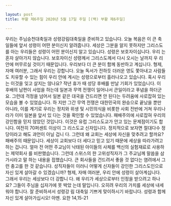 ```yaml
---

layout: post
title: 부활 제6주일 2020년 5월 17일 주일 [(백) 부활 제6주일]

---
```


우리는 주님승천대축일과 성령강림대축일을 준비하고 있습니다. 오늘 복음은 이 큰 축 일들에 앞서 성령이 어떤 분이신지 알려줍니다. 세상은 그분을 알지 못하지만 그리스도 를 아는 우리들은 성령이 어떤 분이신지 알고 있습니다. 성령은 보호자이십니다. 우리 는 혼자 살아가지 않습니다. 보호자이신 성령께서 그리스도께서 다시 오시는 날까지 우 리 안에 머무르실 것이기 때문입니다. 우리보다 더 큰 분이 함께 동반하고 계십니다. 형제, 자매 여러분, 그래서 우리는 강합니다. 오늘 독서가 전하듯 더러운 영도 쫓아내고 사람들도 치유할 수 있는 힘이 우리 안에 계시는 성령으로부터 흘러나오고 있습니다. 혹시 우리는 이것을 잊고 살지는 않나요?
작년 휴가 때 성당 후배를 만날 기회가 있었습니다. 이 후배의 남편이 사업을 하는데 일본과 무역 전쟁이 일어나서 큰일이라고 푸념을 하더군요. 그런데 걱정을 넘어서 일본 같은 대국을 건드리면 안 된다는 두려움에 사로잡혀 있는 모습을 볼 수 있었습니다. 하 지만 그간 무역 전쟁은 대한민국의 완승으로 끝났을 뿐만 아니라, 이를 계기로 우리는 정치와 위생 및 시민의식을 비롯한 사회 전반에 거쳐 우리나라가 이미 일본을 앞서 있 다는 것을 확인할 수 있었습니다. 패배주의에 사로잡혀 우리의 강인함을 믿지 않았던 것입니다.
이것은 유럽 그리스도교가 안고 있는 문제점이기도 합니다. 여전히 70퍼센트 이상이 그 리스도교 신자입니다. 정치적으로 보자면 절대다수 정당이라고 해도 과언이 아닐 겁니 다. 그런데 왜 교회는 세상에 자신을 맞추려고 할까요? 패배주의 때문입니다. 세상이 교회보다 더 세다고 믿고 있기 때문에 세상을 따라가려고 하는 겁니다.
얼마 전 어떤 주교님이 낙태된 아이들의 사체를 백신의 실험재료로 사용하는 제약회사 를 비판했습니다. 그런데 스위스의 한 고위성직자가 그 주교님께 말씀을 삼가시라고 말 하는 내용을 접했습니다. 큰 회사들을 건드려서 좋을 것 없다는 염려에서 그런 충고를 한 것 같습니다. 성직자들이 이러니 어떻게 신자들이 강인한 그리스도인으로 자신 있게 살아갈 수 있겠습니까?
형제, 자매 여러분, 우리 안에 성령이 살아계십니다. 그래서 우리는 세상보다 더 강합니 다. 왜 우리가 세상으로부터 인정을 받으려고 하나요? 그들이 주님을 십자가에 못 박았 는데 말입니다. 오히려 우리의 가치를 세상에 내세워야 합니다. 잘 준비하셔서 성령강 림 대축일 기쁘게 맞이하시기 바랍니다. 성령과 함께 자신 있게 살아가십시오! 아멘.
요한 14,15-21
